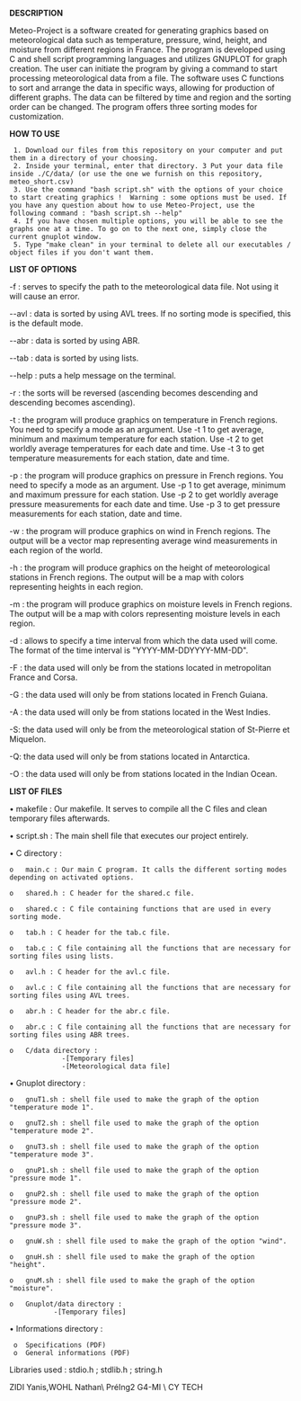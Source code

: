 **DESCRIPTION**

 Meteo-Project is a software created for generating graphics based on meteorological data such as temperature, pressure, wind, height, and moisture from different regions in France. The program is developed using C and shell script programming languages and utilizes GNUPLOT for graph creation. The user can initiate the program by giving a command to start processing meteorological data from a file. The software uses C functions to sort and arrange the data in specific ways, allowing for production of different graphs. The data can be filtered by time and region and the sorting order can be changed. The program offers three sorting modes for customization.



**HOW TO USE**


     1.	Download our files from this repository on your computer and put them in a directory of your choosing.
     2.	Inside your terminal, enter that directory. 3 Put your data file inside ./C/data/ (or use the one we furnish on this repository, meteo_short.csv)
     3.	Use the command "bash script.sh" with the options of your choice to start creating graphics !  Warning : some options must be used. If you have any question about how to use Meteo-Project, use the following command : "bash script.sh --help"
     4.	If you have chosen multiple options, you will be able to see the graphs one at a time. To go on to the next one, simply close the current gnuplot window.
     5.	Type "make clean" in your terminal to delete all our executables / object files if you don't want them.



**LIST OF OPTIONS**

  -f : serves to specify the path to the meteorological data file. Not using it will cause an error.

 --avl : data is sorted by using AVL trees. If no sorting mode is specified, this is the default mode.

 --abr : data is sorted by using ABR.

 --tab : data is sorted by using lists.

--help : puts a help message on the terminal.

 -r : the sorts will be reversed (ascending becomes descending and descending becomes ascending).

-t : the program will produce graphics on temperature in French regions.
You need to specify a mode as an argument.
Use -t 1 to get average, minimum and maximum temperature for each station.
Use -t 2 to get worldly average temperatures for each date and time.
Use -t 3 to get temperature measurements for each station, date and time.


-p : the program will produce graphics on pressure in French regions.
You need to specify a mode as an argument. 
Use -p 1 to get average, minimum and maximum pressure for each station.
Use -p 2 to get worldly average pressure measurements for each date and time.
Use -p 3 to get pressure measurements for each station, date and time.

-w : the program will produce graphics on wind in French regions. The output will be a vector map representing average wind measurements in each region of the world.

 -h : the program will produce graphics on the height of meteorological stations in French regions. The output will be a map with colors representing heights in each region.

-m : the program will produce graphics on moisture levels in French regions. The output will be a map with colors representing moisture levels in each region.

-d : allows to specify a time interval from which the data used will come.  The format of the time interval is "YYYY-MM-DDYYYY-MM-DD".

-F : the data used will only be from the stations located in metropolitan France and Corsa.

-G : the data used will only be from stations located in French Guiana.

-A : the data used will only be from stations located in the West Indies.

-S: the data used will only be from the meteorological station of St-Pierre et Miquelon.

-Q: the data used will only be from stations located in Antarctica.

-O : the data used will only be from stations located in the Indian Ocean.


**LIST OF FILES**


•	makefile : Our makefile. It serves to compile all the C files and clean temporary files afterwards.

•	script.sh : The main shell file that executes our project entirely.

•	C directory :

    o	main.c : Our main C program. It calls the different sorting modes depending on activated options.

    o	shared.h : C header for the shared.c file.

    o	shared.c : C file containing functions that are used in every sorting mode.

    o	tab.h : C header for the tab.c file.

    o	tab.c : C file containing all the functions that are necessary for sorting files using lists.

    o	avl.h : C header for the avl.c file.

    o	avl.c : C file containing all the functions that are necessary for sorting files using AVL trees.

    o	abr.h : C header for the abr.c file.

    o	abr.c : C file containing all the functions that are necessary for sorting files using ABR trees.

    o	C/data directory :
                 -[Temporary files]
                 -[Meteorological data file]


•	Gnuplot directory : 

    o	gnuT1.sh : shell file used to make the graph of the option "temperature mode 1".

    o	gnuT2.sh : shell file used to make the graph of the option "temperature mode 2".

    o	gnuT3.sh : shell file used to make the graph of the option "temperature mode 3".

    o	gnuP1.sh : shell file used to make the graph of the option "pressure mode 1".

    o	gnuP2.sh : shell file used to make the graph of the option "pressure mode 2".

    o	gnuP3.sh : shell file used to make the graph of the option "pressure mode 3".

    o	gnuW.sh : shell file used to make the graph of the option "wind".

    o	gnuH.sh : shell file used to make the graph of the option "height".

    o	gnuM.sh : shell file used to make the graph of the option "moisture".

    o	Gnuplot/data directory :
               -[Temporary files]

•	Informations directory :

     o	Specifications (PDF)
     o	General informations (PDF)


Libraries used : stdio.h ; stdlib.h ; string.h





ZIDI Yanis,WOHL Nathan\ PréIng2 G4-MI \ CY TECH
